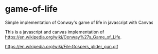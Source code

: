 # game-of-life
Simple implementation of Conway's game of life in javascript with Canvas

This is a javascript and canvas implementation of https://en.wikipedia.org/wiki/Conway%27s_Game_of_Life.

https://en.wikipedia.org/wiki/File:Gospers_glider_gun.gif

